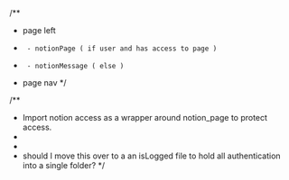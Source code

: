 
/** 
 *  page left
 *      - notionPage ( if user and has access to page )
 *      - notionMessage ( else )
 *  page nav
 */


/** 
 *  Import notion access as a wrapper around notion_page to protect access.
 * 
 * 
 *  should I move this over to a an isLogged file to hold all authentication into a single folder?
 */
